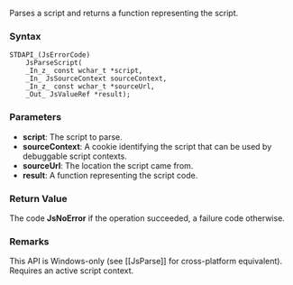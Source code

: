 Parses a script and returns a function representing the script. 
### Syntax 
```
STDAPI_(JsErrorCode)
    JsParseScript(
    _In_z_ const wchar_t *script,
    _In_ JsSourceContext sourceContext,
    _In_z_ const wchar_t *sourceUrl,
    _Out_ JsValueRef *result);
```
### Parameters 
* __script__: The script to parse.
* __sourceContext__:  A cookie identifying the script that can be used by debuggable script contexts.
* __sourceUrl__: The location the script came from.
* __result__: A function representing the script code.

### Return Value 
The code **JsNoError** if the operation succeeded, a failure code otherwise.

### Remarks 
This API is Windows-only (see [[JsParse]] for cross-platform equivalent).
Requires an active script context.
